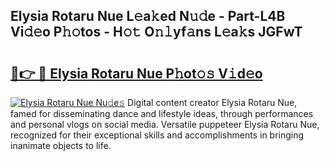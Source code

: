 ## Elysia Rotaru Nue L𝚎a𝚔ed N𝚞𝚍e - Part-L4B Vi𝚍𝚎o P𝚑𝚘tos - H𝚘𝚝 O𝚗𝚕yf𝚊ns L𝚎a𝚔s JGFwT

# <h2><a href="http://kfa7dn.oniu.top/?m=Elysia+Rotaru+Nue">🔗👉 🔴 Elysia Rotaru Nue P𝚑ot𝚘𝚜 V𝚒d𝚎o</a></h2>

[![Elysia Rotaru Nue Nu𝚍e𝚜](https://i.imgur.com/0qMVB7G.gif)](http://kfa7dn.oniu.top/?m=Elysia+Rotaru+Nue)
Digital content creator Elysia Rotaru Nue, famed for disseminating dance and lifestyle ideas, through performances and personal vlogs on social media. Versatile puppeteer Elysia Rotaru Nue, recognized for their exceptional skills and accomplishments in bringing inanimate objects to life.  
